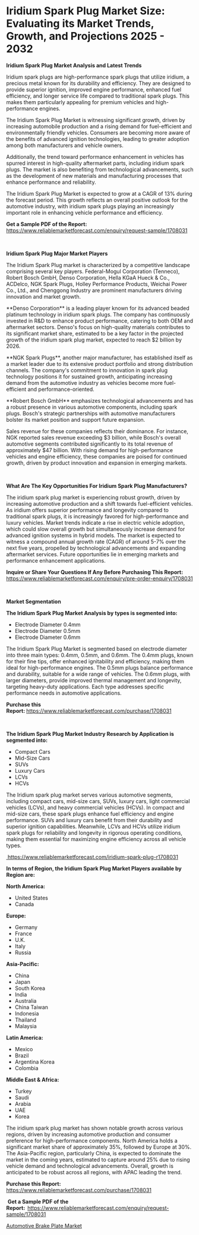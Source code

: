 <p><h1>Iridium Spark Plug Market Size: Evaluating its Market Trends, Growth, and Projections 2025 - 2032</h1></p><p><strong>Iridium Spark Plug Market Analysis and Latest Trends</strong></p>
<p><p>Iridium spark plugs are high-performance spark plugs that utilize iridium, a precious metal known for its durability and efficiency. They are designed to provide superior ignition, improved engine performance, enhanced fuel efficiency, and longer service life compared to traditional spark plugs. This makes them particularly appealing for premium vehicles and high-performance engines.</p><p>The Iridium Spark Plug Market is witnessing significant growth, driven by increasing automobile production and a rising demand for fuel-efficient and environmentally friendly vehicles. Consumers are becoming more aware of the benefits of advanced ignition technologies, leading to greater adoption among both manufacturers and vehicle owners.</p><p>Additionally, the trend toward performance enhancement in vehicles has spurred interest in high-quality aftermarket parts, including iridium spark plugs. The market is also benefiting from technological advancements, such as the development of new materials and manufacturing processes that enhance performance and reliability.</p><p>The Iridium Spark Plug Market is expected to grow at a CAGR of 13% during the forecast period. This growth reflects an overall positive outlook for the automotive industry, with iridium spark plugs playing an increasingly important role in enhancing vehicle performance and efficiency.</p></p>
<p><strong>Get a Sample PDF of the Report:&nbsp;</strong> <a href="https://www.reliablemarketforecast.com/enquiry/request-sample/1708031?utm_campaign=2300&utm_medium=2&utm_source=Github&utm_content=ia&utm_term=25032025&utm_id=iridium-spark-plug">https://www.reliablemarketforecast.com/enquiry/request-sample/1708031</a></p>
<p>&nbsp;</p>
<p><strong>Iridium Spark Plug Major Market Players</strong></p>
<p><p>The Iridium Spark Plug market is characterized by a competitive landscape comprising several key players. Federal-Mogul Corporation (Tenneco), Robert Bosch GmbH, Denso Corporation, Hella KGaA Hueck & Co., ACDelco, NGK Spark Plugs, Holley Performance Products, Weichai Power Co., Ltd., and Chenggong Industry are prominent manufacturers driving innovation and market growth.</p><p>**Denso Corporation** is a leading player known for its advanced beaded platinum technology in iridium spark plugs. The company has continuously invested in R&D to enhance product performance, catering to both OEM and aftermarket sectors. Denso's focus on high-quality materials contributes to its significant market share, estimated to be a key factor in the projected growth of the iridium spark plug market, expected to reach $2 billion by 2026.</p><p>**NGK Spark Plugs**, another major manufacturer, has established itself as a market leader due to its extensive product portfolio and strong distribution channels. The company's commitment to innovation in spark plug technology positions it for sustained growth, anticipating increasing demand from the automotive industry as vehicles become more fuel-efficient and performance-oriented.</p><p>**Robert Bosch GmbH** emphasizes technological advancements and has a robust presence in various automotive components, including spark plugs. Bosch's strategic partnerships with automotive manufacturers bolster its market position and support future expansion.</p><p>Sales revenue for these companies reflects their dominance. For instance, NGK reported sales revenue exceeding $3 billion, while Bosch's overall automotive segments contributed significantly to its total revenue of approximately $47 billion. With rising demand for high-performance vehicles and engine efficiency, these companies are poised for continued growth, driven by product innovation and expansion in emerging markets.</p></p>
<p>&nbsp;</p>
<p><strong>What Are The Key Opportunities For Iridium Spark Plug Manufacturers?</strong></p>
<p><p>The iridium spark plug market is experiencing robust growth, driven by increasing automotive production and a shift towards fuel-efficient vehicles. As iridium offers superior performance and longevity compared to traditional spark plugs, it is increasingly favored for high-performance and luxury vehicles. Market trends indicate a rise in electric vehicle adoption, which could slow overall growth but simultaneously increase demand for advanced ignition systems in hybrid models. The market is expected to witness a compound annual growth rate (CAGR) of around 5-7% over the next five years, propelled by technological advancements and expanding aftermarket services. Future opportunities lie in emerging markets and performance enhancement applications.</p></p>
<p><strong>Inquire or Share Your Questions If Any Before Purchasing This Report:</strong> <a href="https://www.reliablemarketforecast.com/enquiry/pre-order-enquiry/1708031?utm_campaign=2300&utm_medium=2&utm_source=Github&utm_content=ia&utm_term=25032025&utm_id=iridium-spark-plug">https://www.reliablemarketforecast.com/enquiry/pre-order-enquiry/1708031</a></p>
<p>&nbsp;</p>
<p><strong>Market Segmentation</strong></p>
<p><strong>The Iridium Spark Plug Market Analysis by types is segmented into:</strong></p>
<p><ul><li>Electrode Diameter 0.4mm</li><li>Electrode Diameter 0.5mm</li><li>Electrode Diameter 0.6mm</li></ul></p>
<p><p>The Iridium Spark Plug Market is segmented based on electrode diameter into three main types: 0.4mm, 0.5mm, and 0.6mm. The 0.4mm plugs, known for their fine tips, offer enhanced ignitability and efficiency, making them ideal for high-performance engines. The 0.5mm plugs balance performance and durability, suitable for a wide range of vehicles. The 0.6mm plugs, with larger diameters, provide improved thermal management and longevity, targeting heavy-duty applications. Each type addresses specific performance needs in automotive applications.</p></p>
<p><strong>Purchase this Report:&nbsp;</strong><a href="https://www.reliablemarketforecast.com/purchase/1708031?utm_campaign=2300&utm_medium=2&utm_source=Github&utm_content=ia&utm_term=25032025&utm_id=iridium-spark-plug">https://www.reliablemarketforecast.com/purchase/1708031</a></p>
<p>&nbsp;</p>
<p><strong>The Iridium Spark Plug Market Industry Research by Application is segmented into:</strong></p>
<p><ul><li>Compact Cars</li><li>Mid-Size Cars</li><li>SUVs</li><li>Luxury Cars</li><li>LCVs</li><li>HCVs</li></ul></p>
<p><p>The Iridium spark plug market serves various automotive segments, including compact cars, mid-size cars, SUVs, luxury cars, light commercial vehicles (LCVs), and heavy commercial vehicles (HCVs). In compact and mid-size cars, these spark plugs enhance fuel efficiency and engine performance. SUVs and luxury cars benefit from their durability and superior ignition capabilities. Meanwhile, LCVs and HCVs utilize iridium spark plugs for reliability and longevity in rigorous operating conditions, making them essential for maximizing engine efficiency across all vehicle types.</p></p>
<p><a href="https://www.reliablemarketforecast.com/iridium-spark-plug-r1708031?utm_campaign=2300&utm_medium=2&utm_source=Github&utm_content=ia&utm_term=25032025&utm_id=iridium-spark-plug">&nbsp;https://www.reliablemarketforecast.com/iridium-spark-plug-r1708031</a></p>
<p><strong>In terms of Region, the Iridium Spark Plug Market Players available by Region are:</strong></p>
<p>
    <p> <strong> North America: </strong>
        <ul>
            <li>United States</li>
            <li>Canada</li>
        </ul>
        </p> 
    <p> <strong> Europe: </strong>
        <ul>
            <li>Germany</li>
            <li>France</li>
            <li>U.K.</li>
            <li>Italy</li>
            <li>Russia</li>
        </ul>
        </p> 
    <p> <strong> Asia-Pacific: </strong>
        <ul>
            <li>China</li>
            <li>Japan</li>
            <li>South Korea</li>
            <li>India</li>
            <li>Australia</li>
            <li>China Taiwan</li>
            <li>Indonesia</li>
            <li>Thailand</li>
            <li>Malaysia</li>
        </ul>
        </p> 
    <p> <strong> Latin America: </strong>
        <ul>
            <li>Mexico</li>
            <li>Brazil</li>
            <li>Argentina Korea</li>
            <li>Colombia</li>
        </ul>
        </p> 
    <p> <strong> Middle East & Africa: </strong>
        <ul>
            <li>Turkey</li>
            <li>Saudi</li>
            <li>Arabia</li>
            <li>UAE</li>
            <li>Korea</li>
        </ul>
    </p>
    </p>
<p><p>The iridium spark plug market has shown notable growth across various regions, driven by increasing automotive production and consumer preference for high-performance components. North America holds a significant market share of approximately 35%, followed by Europe at 30%. The Asia-Pacific region, particularly China, is expected to dominate the market in the coming years, estimated to capture around 25% due to rising vehicle demand and technological advancements. Overall, growth is anticipated to be robust across all regions, with APAC leading the trend.</p></p>
<p><strong>Purchase this Report: </strong><a href="https://www.reliablemarketforecast.com/purchase/1708031?utm_campaign=2300&utm_medium=2&utm_source=Github&utm_content=ia&utm_term=25032025&utm_id=iridium-spark-plug">https://www.reliablemarketforecast.com/purchase/1708031</a></p>
<p>&nbsp;<strong>Get a Sample PDF of the Report:&nbsp;&nbsp;</strong><a href="https://www.reliablemarketforecast.com/enquiry/request-sample/1708031?utm_campaign=2300&utm_medium=2&utm_source=Github&utm_content=ia&utm_term=25032025&utm_id=iridium-spark-plug">https://www.reliablemarketforecast.com/enquiry/request-sample/1708031</a></p>
<p><strong></strong></p>
<p><p><a href="https://github.com/abbislposival/Market-Research-Report-List-2/blob/main/automotive-brake-plate-market.md?utm_campaign=2300&utm_medium=2&utm_source=Github&utm_content=ia&utm_term=25032025&utm_id=iridium-spark-plug">Automotive Brake Plate Market</a></p></p>